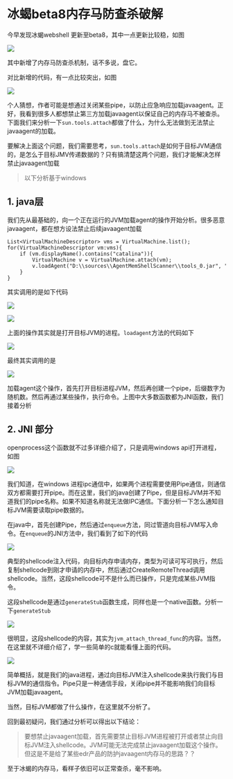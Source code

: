 # 冰蝎beta8内存马防查杀破解
今早发现冰蝎webshell 更新至beta8，其中一点更新比较稳，如图

![](%E5%86%B0%E8%9D%8Ebeta8%E5%86%85%E5%AD%98%E9%A9%AC%E9%98%B2%E6%9F%A5%E6%9D%80%E7%A0%B4%E8%A7%A3/640wx_fmt%3Dpng%26tp%3Dwebp%26wxfrom%3D5%26wx_lazy%3D1%26wx_co%3D1.webp)

其中新增了内存马防查杀机制，话不多说，盘它。

对比新增的代码，有一点比较突出，如图

![](%E5%86%B0%E8%9D%8Ebeta8%E5%86%85%E5%AD%98%E9%A9%AC%E9%98%B2%E6%9F%A5%E6%9D%80%E7%A0%B4%E8%A7%A3/1_640wx_fmt%3Dpng%26tp%3Dwebp%26wxfrom%3D5%26wx_lazy%3D1%26wx_co%3D1.webp)

个人猜想，作者可能是想通过关闭某些pipe，以防止应急响应加载javaagent。正好，我看到很多人都想禁止第三方加载javaagent以保证自己的内存马不被查杀。下面我们来分析一下`sun.tools.attach`都做了什么，为什么无法做到无法禁止javaagent的加载。

要解决上面这个问题，我们需要思考，`sun.tools.attach`是如何于目标JVM通信的，是怎么于目标JMV传递数据的？只有搞清楚这两个问题，我们才能解决怎样禁止javaagent加载

> 以下分析基于windows

1\. java层
---------

我们先从最基础的，向一个正在运行的JVM加载agent的操作开始分析。很多恶意javaagent，都在想方设法禁止后续javaagent加载

    List<VirtualMachineDescriptor> vms = VirtualMachine.list();
    for(VirtualMachineDescriptor vm:vms){
        if (vm.displayName().contains("catalina")){
            VirtualMachine v = VirtualMachine.attach(vm);
            v.loadAgent("D:\\sources\\AgentMemShellScanner\\tools_0.jar", "L2E=|L2E=");
        }
    }

其实调用的是如下代码

![](%E5%86%B0%E8%9D%8Ebeta8%E5%86%85%E5%AD%98%E9%A9%AC%E9%98%B2%E6%9F%A5%E6%9D%80%E7%A0%B4%E8%A7%A3/640wx_fmt%3Dpng%26tp%3Dwebp%26wxfrom%3D5%26wx_lazy%3D1%26wx_co%3D1.png)

![](%E5%86%B0%E8%9D%8Ebeta8%E5%86%85%E5%AD%98%E9%A9%AC%E9%98%B2%E6%9F%A5%E6%9D%80%E7%A0%B4%E8%A7%A3/1_640wx_fmt%3Dpng%26tp%3Dwebp%26wxfrom%3D5%26wx_lazy%3D1%26wx_co%3D1.png)

上面的操作其实就是打开目标JVM的进程。`loadagent`方法的代码如下

![](%E5%86%B0%E8%9D%8Ebeta8%E5%86%85%E5%AD%98%E9%A9%AC%E9%98%B2%E6%9F%A5%E6%9D%80%E7%A0%B4%E8%A7%A3/2_640wx_fmt%3Dpng%26tp%3Dwebp%26wxfrom%3D5%26wx_lazy%3D1%26wx_co%3D1.png)

最终其实调用的是

![](%E5%86%B0%E8%9D%8Ebeta8%E5%86%85%E5%AD%98%E9%A9%AC%E9%98%B2%E6%9F%A5%E6%9D%80%E7%A0%B4%E8%A7%A3/3_640wx_fmt%3Dpng%26tp%3Dwebp%26wxfrom%3D5%26wx_lazy%3D1%26wx_co%3D1.png)

加载agent这个操作，首先打开目标进程JVM，然后再创建一个pipe，后缀数字为随机数。然后再通过某些操作，执行命令。上图中大多数函数都为JNI函数，我们接着分析

2\. JNI 部分
----------

openprocess这个函数就不过多详细介绍了，只是调用windows api打开进程，如图

![](%E5%86%B0%E8%9D%8Ebeta8%E5%86%85%E5%AD%98%E9%A9%AC%E9%98%B2%E6%9F%A5%E6%9D%80%E7%A0%B4%E8%A7%A3/4_640wx_fmt%3Dpng%26tp%3Dwebp%26wxfrom%3D5%26wx_lazy%3D1%26wx_co%3D1.png)

我们知道，在windows 进程ipc通信中，如果两个进程需要使用Pipe通信，则通信双方都需要打开pipe。而在这里，我们的java创建了Pipe，但是目标JVM并不知道我们的pipe名称。如果不知道名称就无法做IPC通信。下面分析一下怎么通知目标JVM需要读取pipe数据的。

在java中，首先创建Pipe，然后通过`enqueue`方法，同过管道向目标JVM写入命令。在`enqueue`的JNI方法中，我们看到了如下的代码

![](%E5%86%B0%E8%9D%8Ebeta8%E5%86%85%E5%AD%98%E9%A9%AC%E9%98%B2%E6%9F%A5%E6%9D%80%E7%A0%B4%E8%A7%A3/5_640wx_fmt%3Dpng%26tp%3Dwebp%26wxfrom%3D5%26wx_lazy%3D1%26wx_co%3D1.png)

典型的shellcode注入代码，向目标内存申请内存，类型为可读可写可执行，然后复制shellcode到刚才申请的内存中，然后通过CreateRemoteThread调用shellcode。当然，这段shellcode可不是什么而已操作，只是完成某些JVM指令。

这段shellcode是通过`generateStub`函数生成，同样也是一个native函数。分析一下`generateStub`

![](%E5%86%B0%E8%9D%8Ebeta8%E5%86%85%E5%AD%98%E9%A9%AC%E9%98%B2%E6%9F%A5%E6%9D%80%E7%A0%B4%E8%A7%A3/6_640wx_fmt%3Dpng%26tp%3Dwebp%26wxfrom%3D5%26wx_lazy%3D1%26wx_co%3D1.png)

很明显，这段shellcode的内容，其实为`jvm_attach_thread_func`的内容。当然，在这里就不详细介绍了，学一些简单的c就能看懂上面的代码。

![](%E5%86%B0%E8%9D%8Ebeta8%E5%86%85%E5%AD%98%E9%A9%AC%E9%98%B2%E6%9F%A5%E6%9D%80%E7%A0%B4%E8%A7%A3/7_640wx_fmt%3Dpng%26tp%3Dwebp%26wxfrom%3D5%26wx_lazy%3D1%26wx_co%3D1.png)

简单概括，就是我们的java进程，通过向目标JVM注入shellcode来执行我们与目标JVM的通信指令。Pipe只是一种通信手段，关闭pipe并不能影响我们向目标JVM加载javaagent。

当然，目标JVM都做了什么操作，在这里就不分析了。

回到最初疑问，我们通过分析可以得出以下结论：

> 要想禁止javaagent加载，首先需要禁止目标JVM进程被打开或者禁止向目标JVM注入shellcode。JVM可能无法完成禁止javaagent加载这个操作。但这是不是给了某些edr产品的防护javaagent内存马的思路？？

至于冰蝎的内存马，看样子依旧可以正常查杀，毫不影响。